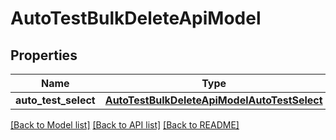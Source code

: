 # AutoTestBulkDeleteApiModel


## Properties
Name | Type | Description | Notes
------------ | ------------- | ------------- | -------------
**auto_test_select** | [**AutoTestBulkDeleteApiModelAutoTestSelect**](AutoTestBulkDeleteApiModelAutoTestSelect.md) |  | 

[[Back to Model list]](../README.md#documentation-for-models) [[Back to API list]](../README.md#documentation-for-api-endpoints) [[Back to README]](../README.md)


